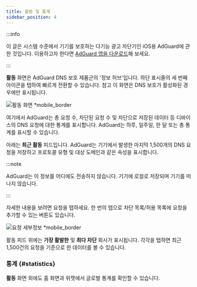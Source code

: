 ```yaml
---
title: 활동 및 통계
sidebar_position: 4
---
```


:::info

이 글은 시스템 수준에서 기기를 보호하는 다기능 광고 차단기인 iOS용 AdGuard에 관한 것입니다. 이용하고자 한다면 [AdGuard 앱을 다운로드](https://agrd.io/download-kb-adblock)해 보세요.

:::

**활동** 화면은 AdGuard DNS 보호 제품군의 '정보 허브'입니다. 하단 표시줄의 세 번째 아이콘을 탭하여 빠르게 전환할 수 있습니다. 참고 이 화면은 DNS 보호가 활성화된 경우에만 표시됩니다.

![활동 화면 \*mobile_border](https://cdn.adtidy.org/content/github/ad_blocker/ios/activity.png)

여기에서 AdGuard는 총 요청 수, 차단된 요청 수 및 차단으로 저장된 데이터 등 디바이스의 DNS 요청에 대한 통계를 표시합니다. AdGuard는 하루, 일주일, 한 달 또는 총 통계를 표시할 수 있습니다.

아래는 **최근 활동** 피드입니다. AdGuard는 기기에서 발생한 마지막 1,500개의 DNS 요청을 저장하고 프로토콜 유형 및 대상 도메인과 같은 속성을 표시합니다.

:::note

AdGuard는 이 정보를 어디에도 전송하지 않습니다. 기기에 로컬로 저장되며 기기를 떠나지 않습니다.

:::

자세한 내용을 보려면 요청을 탭하세요. 한 번의 탭으로 차단 목록/허용 목록에 요청을 추가할 수 있는 버튼도 있습니다.

![요청 세부정보 \*mobile_border](https://cdn.adtidy.org/public/Adguard/kb/iOS/features/request_info_en.jpeg)

활동 피드 위에는 **가장 활발한** 및 **최다 차단** 회사가 표시됩니다. 각각을 탭하면 최근 1,500건의 요청을 기준으로 한 데이터를 볼 수 있습니다.

### 통계 {#statistics}

**활동** 화면 외에도 홈 화면과 위젯에서 글로벌 통계를 확인할 수 있습니다.
